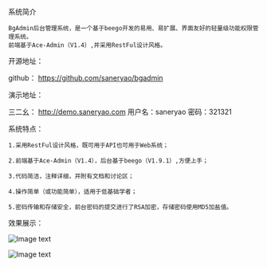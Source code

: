 系统简介

    BgAdmin后台管理系统，是一个基于beego开发的易用、易扩展、界面友好的轻量级功能权限管理系统。
    前端基于Ace-Admin（V1.4）,并采用RestFul设计风格。



开源地址：

github：
https://github.com/saneryao/bgadmin




演示地址：

三二幺：
http://demo.saneryao.com
用户名：saneryao    密码：321321


系统特点：

    1.采用RestFul设计风格，既可用于API也可用于Web系统；

    2.前端基于Ace-Admin（V1.4），后台基于beego（V1.9.1）,方便上手；

    3.代码简洁，注释详细，并附有文档和讨论区；

    4.操作简单（或功能简单），适用于低基础学者；

    5.密码传输和存储安全，前台密码的提交进行了RSA加密，存储密码使用MD5加盐值。



效果展示：

![Image text](http://www.saneryao.com/uploads/others/demo1.png)

![Image text](http://www.saneryao.com/uploads/others/demo2.png)










